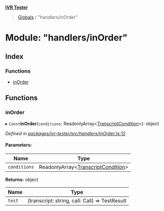 **[IVR Tester](../README.md)**

> [Globals](../README.md) / "handlers/inOrder"

# Module: "handlers/inOrder"

## Index

### Functions

* [inOrder](_handlers_inorder_.md#inorder)

## Functions

### inOrder

▸ `Const`**inOrder**(`conditions`: ReadonlyArray\<[TranscriptCondition](../interfaces/_conditions_transcriptcondition_.transcriptcondition.md)>): object

*Defined in [packages/ivr-tester/src/handlers/inOrder.ts:12](https://github.com/SketchingDev/ivr-tester/blob/adf22c5/packages/ivr-tester/src/handlers/inOrder.ts#L12)*

#### Parameters:

Name | Type |
------ | ------ |
`conditions` | ReadonlyArray\<[TranscriptCondition](../interfaces/_conditions_transcriptcondition_.transcriptcondition.md)> |

**Returns:** object

Name | Type |
------ | ------ |
`test` | (transcript: string, call: Call) => TestResult |
